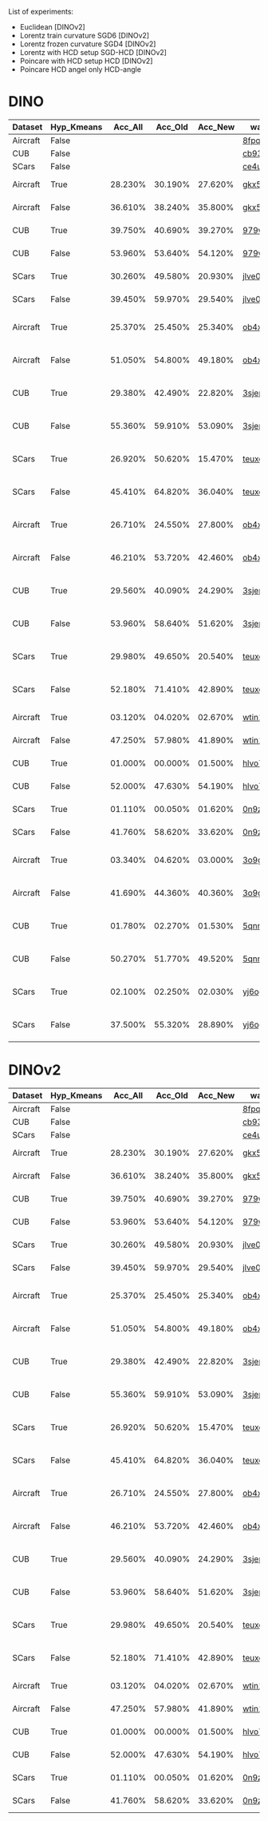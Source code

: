 List of experiments:
- Euclidean                             [DINOv2]
- Lorentz train curvature   SGD6        [DINOv2]
- Lorentz frozen curvature  SGD4        [DINOv2]
- Lorentz with HCD setup    SGD-HCD     [DINOv2]
- Poincare with HCD setup   HCD         [DINOv2]
- Poincare HCD angel only   HCD-angle   


# DINO

| Dataset  | Hyp_Kmeans | Acc_All | Acc_Old | Acc_New | wandb                                                                  | Experiment                 |
| -------- | ---------- | ------- | ------- | ------- | ---------------------------------------------------------------------- | -------------------------- |
| Aircraft | False      |         |         |         | [8fpqckq6](https://wandb.ai/mohamaddalal/Hyperbolic_GCD/runs/8fpqckq6) | Euclidean                  |
| CUB      | False      |         |         |         | [cb93l49j](https://wandb.ai/mohamaddalal/Hyperbolic_GCD/runs/cb93l49j) | Euclidean                  |
| SCars    | False      |         |         |         | [ce4ultl0](https://wandb.ai/mohamaddalal/Hyperbolic_GCD/runs/ce4ultl0) | Euclidean                  |
| Aircraft | True       | 28.230% | 30.190% | 27.620% | [gkx5u4iz](https://wandb.ai/mohamaddalal/Hyperbolic_GCD/runs/gkx5u4iz) | Lorentz HCD Setup          |
| Aircraft | False      | 36.610% | 38.240% | 35.800% | [gkx5u4iz](https://wandb.ai/mohamaddalal/Hyperbolic_GCD/runs/gkx5u4iz) | Lorentz HCD Setup          |
| CUB      | True       | 39.750% | 40.690% | 39.270% | [979w86nu](https://wandb.ai/mohamaddalal/Hyperbolic_GCD/runs/979w86nu) | Lorentz HCD Setup          |
| CUB      | False      | 53.960% | 53.640% | 54.120% | [979w86nu](https://wandb.ai/mohamaddalal/Hyperbolic_GCD/runs/979w86nu) | Lorentz HCD Setup          |
| SCars    | True       | 30.260% | 49.580% | 20.930% | [jlve0elr](https://wandb.ai/mohamaddalal/Hyperbolic_GCD/runs/jlve0elr) | Lorentz HCD Setup          |
| SCars    | False      | 39.450% | 59.970% | 29.540% | [jlve0elr](https://wandb.ai/mohamaddalal/Hyperbolic_GCD/runs/jlve0elr) | Lorentz HCD Setup          |
| Aircraft | True       | 25.370% | 25.450% | 25.340% | [ob4xrtq1](https://wandb.ai/mohamaddalal/Hyperbolic_GCD/runs/ob4xrtq1) | Lorentz Frozen Curvature   |
| Aircraft | False      | 51.050% | 54.800% | 49.180% | [ob4xrtq1](https://wandb.ai/mohamaddalal/Hyperbolic_GCD/runs/ob4xrtq1) | Lorentz Frozen Curvature   |
| CUB      | True       | 29.380% | 42.490% | 22.820% | [3sjepj1t](https://wandb.ai/mohamaddalal/Hyperbolic_GCD/runs/3sjepj1t) | Lorentz Frozen Curvature   |
| CUB      | False      | 55.360% | 59.910% | 53.090% | [3sjepj1t](https://wandb.ai/mohamaddalal/Hyperbolic_GCD/runs/3sjepj1t) | Lorentz Frozen Curvature   |
| SCars    | True       | 26.920% | 50.620% | 15.470% | [teuxctd3](https://wandb.ai/mohamaddalal/Hyperbolic_GCD/runs/teuxctd3) | Lorentz Frozen Curvature   |
| SCars    | False      | 45.410% | 64.820% | 36.040% | [teuxctd3](https://wandb.ai/mohamaddalal/Hyperbolic_GCD/runs/teuxctd3) | Lorentz Frozen Curvature   |
| Aircraft | True       | 26.710% | 24.550% | 27.800% | [ob4xrtq1](https://wandb.ai/mohamaddalal/Hyperbolic_GCD/runs/ob4xrtq1) | Lorentz Train Curvature    |
| Aircraft | False      | 46.210% | 53.720% | 42.460% | [ob4xrtq1](https://wandb.ai/mohamaddalal/Hyperbolic_GCD/runs/ob4xrtq1) | Lorentz Train Curvature    |
| CUB      | True       | 29.560% | 40.090% | 24.290% | [3sjepj1t](https://wandb.ai/mohamaddalal/Hyperbolic_GCD/runs/3sjepj1t) | Lorentz Train Curvature    |
| CUB      | False      | 53.960% | 58.640% | 51.620% | [3sjepj1t](https://wandb.ai/mohamaddalal/Hyperbolic_GCD/runs/3sjepj1t) | Lorentz Train Curvature    |
| SCars    | True       | 29.980% | 49.650% | 20.540% | [teuxctd3](https://wandb.ai/mohamaddalal/Hyperbolic_GCD/runs/teuxctd3) | Lorentz Train Curvature    |
| SCars    | False      | 52.180% | 71.410% | 42.890% | [teuxctd3](https://wandb.ai/mohamaddalal/Hyperbolic_GCD/runs/teuxctd3) | Lorentz Train Curvature    |
| Aircraft | True       | 03.120% | 04.020% | 02.670% | [wtin1ebe](https://wandb.ai/mohamaddalal/Hyperbolic_GCD/runs/wtin1ebe) | Poincare HCD Setup         |
| Aircraft | False      | 47.250% | 57.980% | 41.890% | [wtin1ebe](https://wandb.ai/mohamaddalal/Hyperbolic_GCD/runs/wtin1ebe) | Poincare HCD Setup         |
| CUB      | True       | 01.000% | 00.000% | 01.500% | [hlvo7yqh](https://wandb.ai/mohamaddalal/Hyperbolic_GCD/runs/hlvo7yqh) | Poincare HCD Setup         |
| CUB      | False      | 52.000% | 47.630% | 54.190% | [hlvo7yqh](https://wandb.ai/mohamaddalal/Hyperbolic_GCD/runs/hlvo7yqh) | Poincare HCD Setup         |
| SCars    | True       | 01.110% | 00.050% | 01.620% | [0n9ze8xv](https://wandb.ai/mohamaddalal/Hyperbolic_GCD/runs/0n9ze8xv) | Poincare HCD Setup         |
| SCars    | False      | 41.760% | 58.620% | 33.620% | [0n9ze8xv](https://wandb.ai/mohamaddalal/Hyperbolic_GCD/runs/0n9ze8xv) | Poincare HCD Setup         |
| Aircraft | True       | 03.340% | 04.620% | 03.000% | [3o9glfh8](https://wandb.ai/mohamaddalal/Hyperbolic_GCD/runs/3o9glfh8) | Poincare HCD Angle Only    |
| Aircraft | False      | 41.690% | 44.360% | 40.360% | [3o9glfh8](https://wandb.ai/mohamaddalal/Hyperbolic_GCD/runs/3o9glfh8) | Poincare HCD Angle Only    |
| CUB      | True       | 01.780% | 02.270% | 01.530% | [5qnne9bv](https://wandb.ai/mohamaddalal/Hyperbolic_GCD/runs/5qnne9bv) | Poincare HCD Angle Only    |
| CUB      | False      | 50.270% | 51.770% | 49.520% | [5qnne9bv](https://wandb.ai/mohamaddalal/Hyperbolic_GCD/runs/5qnne9bv) | Poincare HCD Angle Only    |
| SCars    | True       | 02.100% | 02.250% | 02.030% | [yj6ogaf1](https://wandb.ai/mohamaddalal/Hyperbolic_GCD/runs/yj6ogaf1) | Poincare HCD Angle Only    |
| SCars    | False      | 37.500% | 55.320% | 28.890% | [yj6ogaf1](https://wandb.ai/mohamaddalal/Hyperbolic_GCD/runs/yj6ogaf1) | Poincare HCD Angle Only    |



# DINOv2

| Dataset  | Hyp_Kmeans | Acc_All | Acc_Old | Acc_New | wandb                                                                  | Experiment                 |
| -------- | ---------- | ------- | ------- | ------- | ---------------------------------------------------------------------- | -------------------------- |
| Aircraft | False      |         |         |         | [8fpqckq6](https://wandb.ai/mohamaddalal/Hyperbolic_GCD/runs/qxzx0a2l) | Euclidean                  |
| CUB      | False      |         |         |         | [cb93l49j](https://wandb.ai/mohamaddalal/Hyperbolic_GCD/runs/f7fd8o9c) | Euclidean                  |
| SCars    | False      |         |         |         | [ce4ultl0](https://wandb.ai/mohamaddalal/Hyperbolic_GCD/runs/zzouanev) | Euclidean                  |
| Aircraft | True       | 28.230% | 30.190% | 27.620% | [gkx5u4iz](https://wandb.ai/mohamaddalal/Hyperbolic_GCD/runs/gkx5u4iz) | Lorentz HCD Setup          |
| Aircraft | False      | 36.610% | 38.240% | 35.800% | [gkx5u4iz](https://wandb.ai/mohamaddalal/Hyperbolic_GCD/runs/gkx5u4iz) | Lorentz HCD Setup          |
| CUB      | True       | 39.750% | 40.690% | 39.270% | [979w86nu](https://wandb.ai/mohamaddalal/Hyperbolic_GCD/runs/979w86nu) | Lorentz HCD Setup          |
| CUB      | False      | 53.960% | 53.640% | 54.120% | [979w86nu](https://wandb.ai/mohamaddalal/Hyperbolic_GCD/runs/979w86nu) | Lorentz HCD Setup          |
| SCars    | True       | 30.260% | 49.580% | 20.930% | [jlve0elr](https://wandb.ai/mohamaddalal/Hyperbolic_GCD/runs/jlve0elr) | Lorentz HCD Setup          |
| SCars    | False      | 39.450% | 59.970% | 29.540% | [jlve0elr](https://wandb.ai/mohamaddalal/Hyperbolic_GCD/runs/jlve0elr) | Lorentz HCD Setup          |
| Aircraft | True       | 25.370% | 25.450% | 25.340% | [ob4xrtq1](https://wandb.ai/mohamaddalal/Hyperbolic_GCD/runs/ob4xrtq1) | Lorentz Frozen Curvature   |
| Aircraft | False      | 51.050% | 54.800% | 49.180% | [ob4xrtq1](https://wandb.ai/mohamaddalal/Hyperbolic_GCD/runs/ob4xrtq1) | Lorentz Frozen Curvature   |
| CUB      | True       | 29.380% | 42.490% | 22.820% | [3sjepj1t](https://wandb.ai/mohamaddalal/Hyperbolic_GCD/runs/3sjepj1t) | Lorentz Frozen Curvature   |
| CUB      | False      | 55.360% | 59.910% | 53.090% | [3sjepj1t](https://wandb.ai/mohamaddalal/Hyperbolic_GCD/runs/3sjepj1t) | Lorentz Frozen Curvature   |
| SCars    | True       | 26.920% | 50.620% | 15.470% | [teuxctd3](https://wandb.ai/mohamaddalal/Hyperbolic_GCD/runs/teuxctd3) | Lorentz Frozen Curvature   |
| SCars    | False      | 45.410% | 64.820% | 36.040% | [teuxctd3](https://wandb.ai/mohamaddalal/Hyperbolic_GCD/runs/teuxctd3) | Lorentz Frozen Curvature   |
| Aircraft | True       | 26.710% | 24.550% | 27.800% | [ob4xrtq1](https://wandb.ai/mohamaddalal/Hyperbolic_GCD/runs/ob4xrtq1) | Lorentz Train Curvature    |
| Aircraft | False      | 46.210% | 53.720% | 42.460% | [ob4xrtq1](https://wandb.ai/mohamaddalal/Hyperbolic_GCD/runs/ob4xrtq1) | Lorentz Train Curvature    |
| CUB      | True       | 29.560% | 40.090% | 24.290% | [3sjepj1t](https://wandb.ai/mohamaddalal/Hyperbolic_GCD/runs/3sjepj1t) | Lorentz Train Curvature    |
| CUB      | False      | 53.960% | 58.640% | 51.620% | [3sjepj1t](https://wandb.ai/mohamaddalal/Hyperbolic_GCD/runs/3sjepj1t) | Lorentz Train Curvature    |
| SCars    | True       | 29.980% | 49.650% | 20.540% | [teuxctd3](https://wandb.ai/mohamaddalal/Hyperbolic_GCD/runs/teuxctd3) | Lorentz Train Curvature    |
| SCars    | False      | 52.180% | 71.410% | 42.890% | [teuxctd3](https://wandb.ai/mohamaddalal/Hyperbolic_GCD/runs/teuxctd3) | Lorentz Train Curvature    |
| Aircraft | True       | 03.120% | 04.020% | 02.670% | [wtin1ebe](https://wandb.ai/mohamaddalal/Hyperbolic_GCD/runs/wtin1ebe) | Poincare HCD Setup         |
| Aircraft | False      | 47.250% | 57.980% | 41.890% | [wtin1ebe](https://wandb.ai/mohamaddalal/Hyperbolic_GCD/runs/wtin1ebe) | Poincare HCD Setup         |
| CUB      | True       | 01.000% | 00.000% | 01.500% | [hlvo7yqh](https://wandb.ai/mohamaddalal/Hyperbolic_GCD/runs/hlvo7yqh) | Poincare HCD Setup         |
| CUB      | False      | 52.000% | 47.630% | 54.190% | [hlvo7yqh](https://wandb.ai/mohamaddalal/Hyperbolic_GCD/runs/hlvo7yqh) | Poincare HCD Setup         |
| SCars    | True       | 01.110% | 00.050% | 01.620% | [0n9ze8xv](https://wandb.ai/mohamaddalal/Hyperbolic_GCD/runs/0n9ze8xv) | Poincare HCD Setup         |
| SCars    | False      | 41.760% | 58.620% | 33.620% | [0n9ze8xv](https://wandb.ai/mohamaddalal/Hyperbolic_GCD/runs/0n9ze8xv) | Poincare HCD Setup         |